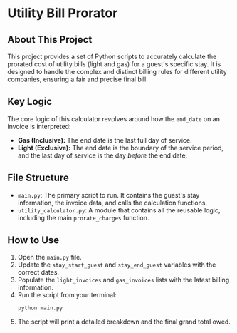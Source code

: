 # Utility Bill Prorator

## About This Project

This project provides a set of Python scripts to accurately calculate the prorated cost of utility bills (light and gas) for a guest's specific stay. It is designed to handle the complex and distinct billing rules for different utility companies, ensuring a fair and precise final bill.

## Key Logic

The core logic of this calculator revolves around how the `end_date` on an invoice is interpreted:

-   **Gas (Inclusive):** The end date is the last full day of service.
-   **Light (Exclusive):** The end date is the boundary of the service period, and the last day of service is the day *before* the end date.

## File Structure

-   `main.py`: The primary script to run. It contains the guest's stay information, the invoice data, and calls the calculation functions.
-   `utility_calculator.py`: A module that contains all the reusable logic, including the main `prorate_charges` function.

## How to Use

1.  Open the `main.py` file.
2.  Update the `stay_start_guest` and `stay_end_guest` variables with the correct dates.
3.  Populate the `light_invoices` and `gas_invoices` lists with the latest billing information.
4.  Run the script from your terminal:
    ```bash
    python main.py
    ```
5.  The script will print a detailed breakdown and the final grand total owed.